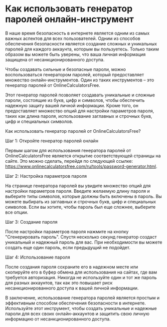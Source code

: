 Как использовать генератор паролей онлайн-инструмент
====================================================

В наше время безопасность в интернете является одним из самых важных аспектов для всех пользователей. Одним из способов обеспечения безопасности является создание сложных и уникальных паролей для каждого аккаунта, которым вы пользуетесь. Только таким образом вы можете быть уверены, что ваша личная информация защищена от несанкционированного доступа.

Чтобы создавать сильные и безопасные пароли, можно воспользоваться генератором паролей, который предоставляет множество онлайн-инструментов. Один из таких инструментов – это генератор паролей от OnlineCalculatorsFree.

Этот генератор паролей позволяет создавать уникальные и сложные пароли, состоящие из букв, цифр и символов, чтобы обеспечить надежную защиту вашей личной информации. Кроме того, он предоставляет множество опций для настройки параметров пароля, таких как длина пароля, использование заглавных и строчных букв, цифр и специальных символов.

Как использовать генератор паролей от OnlineCalculatorsFree?

Шаг 1: Откройте генератор паролей онлайн

Первым шагом для использования генератора паролей от OnlineCalculatorsFree является открытие соответствующей страницы на сайте. Это можно сделать, перейдя по следующей ссылке: <https://www.onlinecalculatorsfree.com/ru/tools/password-generator.html>.

Шаг 2: Настройка параметров пароля

На странице генератора паролей вы увидите множество опций для настройки параметров пароля. Введите желаемую длину пароля и выберите типы символов, которые должны быть включены в пароль. Вы можете выбирать из заглавных и строчных букв, цифр и специальных символов. Если вы хотите, чтобы пароль был еще сложнее, выберите все опции.

Шаг 3: Создание пароля

После настройки параметров пароля нажмите на кнопку "Сгенерировать пароль". Спустя несколько секунд генератор создаст уникальный и надежный пароль для вас. При необходимости вы можете создать еще один пароль, если предыдущий не подойдет.

Шаг 4: Использование пароля

После создания пароля сохраните его в надежном месте или скопируйте его в буфер обмена для использования на сайтах, где вам требуется авторизация. Никогда не используйте один и тот же пароль для разных аккаунтов, так как это повышает риск несанкционированного доступа к вашей личной информации.

В заключение, использование генератора паролей является простым и эффективным способом обеспечения безопасности в интернете. Используйте этот инструмент, чтобы создать уникальные и надежные пароли для всех своих онлайн-аккаунтов и защитить свою личную информацию от несанкционированного доступа.